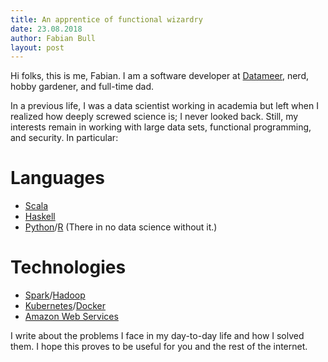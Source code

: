 ```yaml
---
title: An apprentice of functional wizardry
date: 23.08.2018
author: Fabian Bull
layout: post
---
```


Hi folks, this is me, Fabian. I am a software developer at [Datameer](https://www.datameer.com), nerd, hobby gardener, and full-time dad.

In a previous life, I was a data scientist working in academia but left when I realized how deeply screwed science is; I never looked back.
Still, my interests remain in working with large data sets, functional programming, and security.
In particular:

# Languages

* [Scala](https://scala-lang.org)
* [Haskell](https://www.haskell.org)
* [Python](https://python.org)/[R](https://r-project.org) (There in no data science without it.)

# Technologies

* [Spark](https://spark.apache.org)/[Hadoop](https://hadoop.apache.org)
* [Kubernetes](https://kubernetes.io)/[Docker](https://docker.com)
* [Amazon Web Services](https://aws.amazon.com)

I write about the problems I face in my day-to-day life and how I solved them.
I hope this proves to be useful for you and the rest of the internet.


